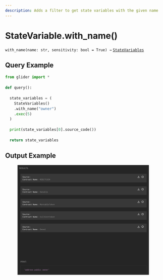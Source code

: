 ```yaml
---
description: Adds a filter to get state variables with the given name
---
```


# StateVariable.with\_name()

`with_name(name: str, sensitivity: bool = True) →` [`StateVariables`](./)

## Query Example

```python
from glider import *

def query():

  state_variables = (
    StateVariables()
    .with_name("owner")
    .exec(5)
  )

  print(state_variables[0].source_code())

  return state_variables
```

## Output Example

<figure><img src="../../../../.gitbook/assets/image (2) (1) (1) (1) (1) (1) (1) (1).png" alt=""><figcaption></figcaption></figure>

